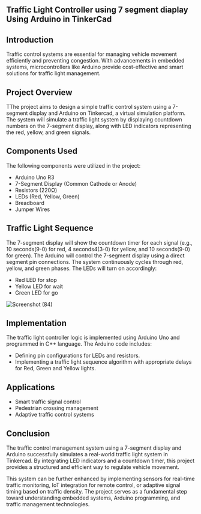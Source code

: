 ## Traffic Light Controller using 7 segment diaplay Using Arduino in TinkerCad

## Introduction
Traffic control systems are essential for managing vehicle movement efficiently and preventing congestion. With advancements in embedded systems, microcontrollers like Arduino provide cost-effective and smart solutions for traffic light management.

## Project Overview
TThe project aims to design a simple traffic control system using a 7-segment display and Arduino on Tinkercad, a virtual simulation platform. The system will simulate a traffic light system by displaying countdown numbers on the 7-segment display, along with LED indicators representing the red, yellow, and green signals.

## Components Used
The following components were utilized in the project:
- Arduino Uno R3
- 7-Segment Display (Common Cathode or Anode)
- Resistors (220Ω)
- LEDs (Red, Yellow, Green)
- Breadboard
- Jumper Wires


## Traffic Light Sequence
The 7-segment display will show the countdown timer for each signal (e.g., 10 seconds(9-0) for red, 4 seconds4(3-0) for yellow, and 10 seconds(9-0) for green).
The Arduino will control the 7-segment display using a direct segment pin connections.
The system continuously cycles through red, yellow, and green phases.
The LEDs will turn on accordingly:
- Red LED for stop
- Yellow LED for wait
- Green LED for go

![Screenshot (84)](https://github.com/user-attachments/assets/913c2e20-42a1-4539-82a6-26c7d8f7384e)

## Implementation
The traffic light controller logic is implemented using Arduino Uno and programmed in C++ language. The Arduino code includes:
- Defining pin configurations for LEDs and resistors.
- Implementing a traffic light sequence algorithm with appropriate delays for Red, Green and Yellow lights.

## Applications
- Smart traffic signal control
- Pedestrian crossing management
- Adaptive traffic control systems

## Conclusion
The traffic control management system using a 7-segment display and Arduino successfully simulates a real-world traffic light system in Tinkercad. By integrating LED indicators and a countdown timer, this project provides a structured and efficient way to regulate vehicle movement.

This system can be further enhanced by implementing sensors for real-time traffic monitoring, IoT integration for remote control, or adaptive signal timing based on traffic density. The project serves as a fundamental step toward understanding embedded systems, Arduino programming, and traffic management technologies.




